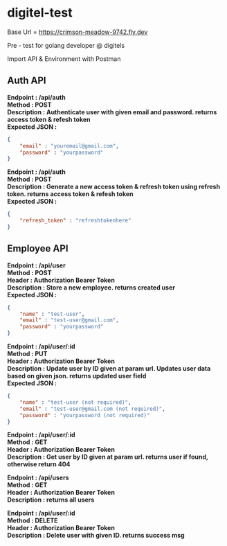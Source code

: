# digitel-test

Base Url = https://crimson-meadow-9742.fly.dev

Pre - test for golang developer @ digitels

Import API & Environment with Postman

## Auth API

**Endpoint : /api/auth**  
**Method : POST**  
**Description : Authenticate user with given email and password. returns access token & refesh token**    
**Expected JSON :** 
```json
{
    "email" : "youremail@gmail.com",
    "password" : "yourpassword"
}
```

**Endpoint : /api/auth**  
**Method : POST**  
**Description : Generate a new access token & refresh token using refresh token. returns access token & refesh token**    
**Expected JSON :** 
```json
{
    "refresh_token" : "refreshtokenhere"
}
```  

## Employee API


**Endpoint : /api/user**  
**Method : POST**  
**Header : Authorization Bearer Token**  
**Description : Store a new employee. returns created user**   
**Expected JSON :**  
```json
{
    "name" : "test-user",
    "email" : "test-user@gmail.com",
    "password" : "yourpassword"
}
```

**Endpoint : /api/user/:id**  
**Method : PUT**  
**Header : Authorization Bearer Token**  
**Description : Update user by ID given at param url. Updates user data based on given json. returns updated user field**  
**Expected JSON :**    
```json
{
    "name" : "test-user (not required)", 
    "email" : "test-user@gmail.com (not required)",
    "password" : "yourpassword (not required)"
}
```

**Endpoint : /api/user/:id**  
**Method : GET**  
**Header : Authorization Bearer Token**  
**Description : Get user by ID given at param url. returns user if found, otherwise return 404**  

**Endpoint : /api/users**  
**Method : GET**  
**Header : Authorization Bearer Token**  
**Description : returns all users**

**Endpoint : /api/user/:id**  
**Method : DELETE**    
**Header : Authorization Bearer Token**    
**Description : Delete user with given ID. returns success msg**  


